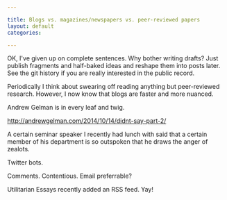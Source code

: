 ```yaml
---

title: Blogs vs. magazines/newspapers vs. peer-reviewed papers
layout: default
categories: 

---
```


OK, I've given up on complete sentences.
Why bother writing drafts?
Just publish fragments and half-baked ideas
and reshape them into posts later.
See the git history if you are really interested in the public record.

Periodically I think about swearing off reading anything but
peer-reviewed research.
However, I now know that
blogs are faster and more nuanced.

Andrew Gelman is in every leaf and twig.

http://andrewgelman.com/2014/10/14/didnt-say-part-2/

A certain seminar speaker I recently had lunch with
said that a certain member of his department
is so outspoken that he draws the anger of zealots.

Twitter bots.

Comments.  Contentious.
Email preferrable?

Utilitarian Essays recently added an RSS feed.
Yay!

